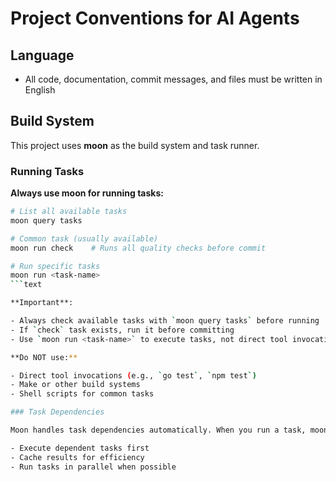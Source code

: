 # Project Conventions for AI Agents

## Language

- All code, documentation, commit messages, and files must be written in English

## Build System

This project uses **moon** as the build system and task runner.

### Running Tasks

**Always use moon for running tasks:**

````bash
# List all available tasks
moon query tasks

# Common task (usually available)
moon run check    # Runs all quality checks before commit

# Run specific tasks
moon run <task-name>
```text

**Important**:

- Always check available tasks with `moon query tasks` before running
- If `check` task exists, run it before committing
- Use `moon run <task-name>` to execute tasks, not direct tool invocations

**Do NOT use:**

- Direct tool invocations (e.g., `go test`, `npm test`)
- Make or other build systems
- Shell scripts for common tasks

### Task Dependencies

Moon handles task dependencies automatically. When you run a task, moon will:

- Execute dependent tasks first
- Cache results for efficiency
- Run tasks in parallel when possible
````
